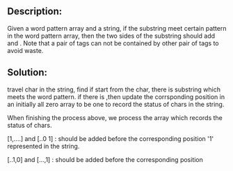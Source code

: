 ## Description:
Given a word pattern array and a string, if the substring meet certain pattern in the word pattern array, then the two sides of 
the substring should add <tag> and </tag>. Note that a pair of tags can not be contained by other pair of tags to avoid waste.

## Solution:
travel char in the string, find if start from the char, there is substring which meets the word pattern.  if there is ,then update the 
corrsponding position in an initially all zero array to be one to record the status of chars in the string.

When finishing the process above, we process the array which records the status of chars. 

[1,....]  and [..0 1]   : <bold> should be added before the corresponding position '1' represented in the string.

[..1,0]  and  [...,1]   : </bold> should be added before the corresponding position
